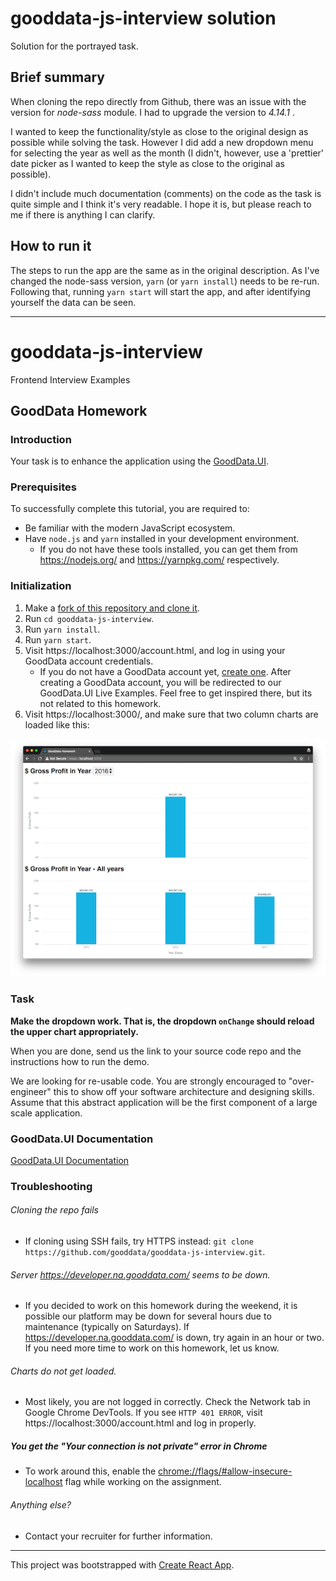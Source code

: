 # gooddata-js-interview solution

Solution for the portrayed task.

## Brief summary

When cloning the repo directly from Github, there was an issue with the version for _node-sass_ module. I had to upgrade the version to _4.14.1_ .

I wanted to keep the functionality/style as close to the original design as possible while solving the task. However I did add a new dropdown menu for selecting the year as well as the month (I didn't, however, use a 'prettier' date picker as I wanted to keep the style as close to the original as possible).

I didn't include much documentation (comments) on the code as the task is quite simple and I think it's very readable. I hope it is, but please reach to me if there is anything I can clarify.

## How to run it

The steps to run the app are the same as in the original description. As I've changed the node-sass version, `yarn` (or `yarn install`) needs to be re-run. Following that, running `yarn start` will start the app, and after identifying yourself the data can be seen.

---

# gooddata-js-interview

Frontend Interview Examples

## GoodData Homework

### Introduction

Your task is to enhance the application using the [GoodData.UI](https://sdk.gooddata.com/gooddata-ui/).

### Prerequisites

To successfully complete this tutorial, you are required to:

- Be familiar with the modern JavaScript ecosystem.
- Have `node.js` and `yarn` installed in your development environment.
  - If you do not have these tools installed, you can get them from https://nodejs.org/ and https://yarnpkg.com/ respectively.

### Initialization

1. Make a [fork of this repository and clone it](https://help.github.com/en/articles/fork-a-repo).
2. Run `cd gooddata-js-interview`.
3. Run `yarn install`.
4. Run `yarn start`.
5. Visit https://localhost:3000/account.html, and log in using your GoodData account credentials.
   - If you do not have a GoodData account yet, [create one](https://gooddata-examples.herokuapp.com/registration). After creating a GoodData account, you will be redirected to our GoodData.UI Live Examples. Feel free to get inspired there, but its not related to this homework.
6. Visit https://localhost:3000/, and make sure that two column charts are loaded like this:

![Screenshot after initialization](https://github.com/gooddata/gooddata-js-interview/blob/master/public/screen.png "Initialization Screenshot")

### Task

**Make the dropdown work. That is, the dropdown `onChange` should reload the upper chart appropriately.**

When you are done, send us the link to your source code repo and the instructions how to run the demo.

We are looking for re-usable code. You are strongly encouraged to "over-engineer" this to show off your software architecture and designing skills. Assume that this abstract application will be the first component of a large scale application.

### GoodData.UI Documentation

[GoodData.UI Documentation](https://sdk.gooddata.com/gooddata-ui/docs/about_gooddataui.html)

### Troubleshooting

###### Cloning the repo fails

- If cloning using SSH fails, try HTTPS instead: `git clone https://github.com/gooddata/gooddata-js-interview.git`.

###### Server https://developer.na.gooddata.com/ seems to be down.

- If you decided to work on this homework during the weekend, it is possible our platform may be down for several hours due to maintenance (typically on Saturdays). If https://developer.na.gooddata.com/ is down, try again in an hour or two. If you need more time to work on this homework, let us know.

###### Charts do not get loaded.

- Most likely, you are not logged in correctly. Check the Network tab in Google Chrome DevTools. If you see `HTTP 401 ERROR`, visit https://localhost:3000/account.html and log in properly.

##### You get the "Your connection is not private" error in Chrome

- To work around this, enable the [chrome://flags/#allow-insecure-localhost](chrome://flags/#allow-insecure-localhost) flag while working on the assignment.

###### Anything else?

- Contact your recruiter for further information.

---

This project was bootstrapped with [Create React App](https://github.com/facebookincubator/create-react-app).
